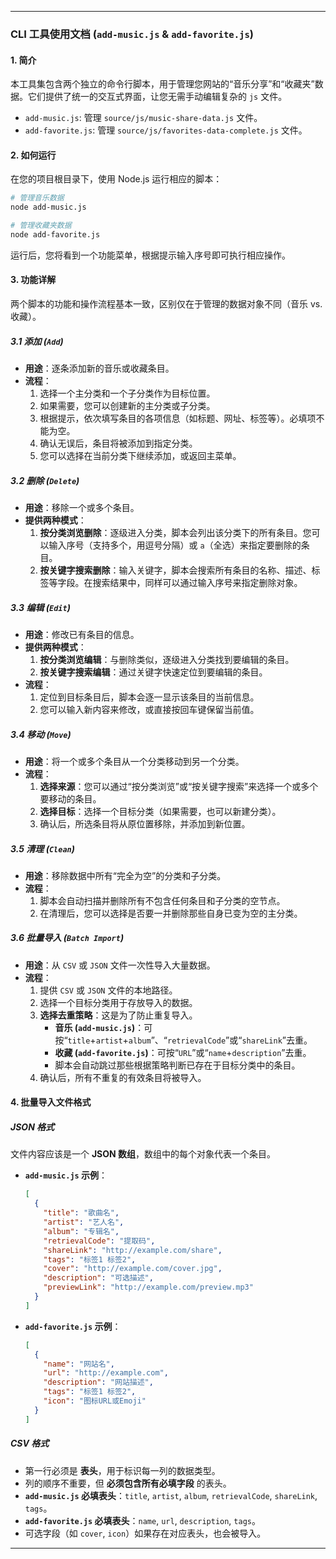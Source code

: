 
---

### **CLI 工具使用文档 (`add-music.js` & `add-favorite.js`)**

#### **1. 简介**

本工具集包含两个独立的命令行脚本，用于管理您网站的“音乐分享”和“收藏夹”数据。它们提供了统一的交互式界面，让您无需手动编辑复杂的 `js` 文件。

-   `add-music.js`: 管理 `source/js/music-share-data.js` 文件。
-   `add-favorite.js`: 管理 `source/js/favorites-data-complete.js` 文件。

#### **2. 如何运行**

在您的项目根目录下，使用 Node.js 运行相应的脚本：

```bash
# 管理音乐数据
node add-music.js

# 管理收藏夹数据
node add-favorite.js
```

运行后，您将看到一个功能菜单，根据提示输入序号即可执行相应操作。

#### **3. 功能详解**

两个脚本的功能和操作流程基本一致，区别仅在于管理的数据对象不同（音乐 vs. 收藏）。

##### **3.1 添加 (`Add`)**

-   **用途**：逐条添加新的音乐或收藏条目。
-   **流程**：
    1.  选择一个主分类和一个子分类作为目标位置。
    2.  如果需要，您可以创建新的主分类或子分类。
    3.  根据提示，依次填写条目的各项信息（如标题、网址、标签等）。必填项不能为空。
    4.  确认无误后，条目将被添加到指定分类。
    5.  您可以选择在当前分类下继续添加，或返回主菜单。

##### **3.2 删除 (`Delete`)**

-   **用途**：移除一个或多个条目。
-   **提供两种模式**：
    1.  **按分类浏览删除**：逐级进入分类，脚本会列出该分类下的所有条目。您可以输入序号（支持多个，用逗号分隔）或 `a`（全选）来指定要删除的条目。
    2.  **按关键字搜索删除**：输入关键字，脚本会搜索所有条目的名称、描述、标签等字段。在搜索结果中，同样可以通过输入序号来指定删除对象。

##### **3.3 编辑 (`Edit`)**

-   **用途**：修改已有条目的信息。
-   **提供两种模式**：
    1.  **按分类浏览编辑**：与删除类似，逐级进入分类找到要编辑的条目。
    2.  **按关键字搜索编辑**：通过关键字快速定位到要编辑的条目。
-   **流程**：
    1.  定位到目标条目后，脚本会逐一显示该条目的当前信息。
    2.  您可以输入新内容来修改，或直接按回车键保留当前值。

##### **3.4 移动 (`Move`)**

-   **用途**：将一个或多个条目从一个分类移动到另一个分类。
-   **流程**：
    1.  **选择来源**：您可以通过“按分类浏览”或“按关键字搜索”来选择一个或多个要移动的条目。
    2.  **选择目标**：选择一个目标分类（如果需要，也可以新建分类）。
    3.  确认后，所选条目将从原位置移除，并添加到新位置。

##### **3.5 清理 (`Clean`)**

-   **用途**：移除数据中所有“完全为空”的分类和子分类。
-   **流程**：
    1.  脚本会自动扫描并删除所有不包含任何条目和子分类的空节点。
    2.  在清理后，您可以选择是否要一并删除那些自身已变为空的主分类。

##### **3.6 批量导入 (`Batch Import`)**

-   **用途**：从 `CSV` 或 `JSON` 文件一次性导入大量数据。
-   **流程**：
    1.  提供 `CSV` 或 `JSON` 文件的本地路径。
    2.  选择一个目标分类用于存放导入的数据。
    3.  **选择去重策略**：这是为了防止重复导入。
        -   **音乐 (`add-music.js`)**：可按“`title`+`artist`+`album`”、“`retrievalCode`”或“`shareLink`”去重。
        -   **收藏 (`add-favorite.js`)**：可按“`URL`”或“`name`+`description`”去重。
        -   脚本会自动跳过那些根据策略判断已存在于目标分类中的条目。
    4.  确认后，所有不重复的有效条目将被导入。

#### **4. 批量导入文件格式**

##### **JSON 格式**

文件内容应该是一个 **JSON 数组**，数组中的每个对象代表一个条目。

-   **`add-music.js` 示例**：
    ```json
    [
      {
        "title": "歌曲名",
        "artist": "艺人名",
        "album": "专辑名",
        "retrievalCode": "提取码",
        "shareLink": "http://example.com/share",
        "tags": "标签1 标签2",
        "cover": "http://example.com/cover.jpg",
        "description": "可选描述",
        "previewLink": "http://example.com/preview.mp3"
      }
    ]
    ```

-   **`add-favorite.js` 示例**：
    ```json
    [
      {
        "name": "网站名",
        "url": "http://example.com",
        "description": "网站描述",
        "tags": "标签1 标签2",
        "icon": "图标URL或Emoji"
      }
    ]
    ```

##### **CSV 格式**

-   第一行必须是 **表头**，用于标识每一列的数据类型。
-   列的顺序不重要，但 **必须包含所有必填字段** 的表头。
-   **`add-music.js` 必填表头**：`title`, `artist`, `album`, `retrievalCode`, `shareLink`, `tags`。
-   **`add-favorite.js` 必填表头**：`name`, `url`, `description`, `tags`。
-   可选字段（如 `cover`, `icon`）如果存在对应表头，也会被导入。

---
